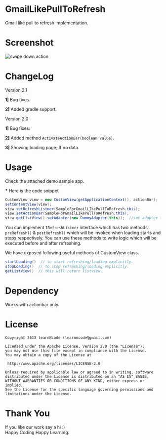 GmailLikePullToRefresh
======================

Gmail like pull to refresh implementation.


Screenshot
=========

![swipe down action](https://dl.dropboxusercontent.com/u/61919232/learnNcode/GmailLikePullToRefresh/gmailLikeLoading.gif)




ChangeLog
=========
Version 2.1

__1]__ Bug fixes.

__2]__ Added gradle support.

Version 2.0

__1]__ Bug fixes.

__2]__ Added method  ```ActivateActionBar(boolean value)```.

__3]__ Showing loading page; If no data.

Usage
=====

Check the attached demo sample app.

__*__ Here is the code snippet
```java
CustomView view = new CustomView(getApplicationContext(), actionBar);
setContentView(view);
view.setRefreshListner(SampleForGmailLIkePullToRefresh.this);
view.setActionBar(SampleForGmailLIkePullToRefresh.this); 
view.getListView().setAdapter(new DummyAdapter(this));  //set adapter to list.
```
 

You can implement `IRefreshListner` interface which has two methods `preRefresh()` & `postRefresh()` which will be invoked when loading starts and stops respectively. You can use these methods to write logic which will be executed before and after refreshing.

We have exposed following  useful methods of CustomView class.
```java
startLoading()  // to start refreshing/loading explicitly.
stopLoading()  // to stop refreshing/loading explicitly.
getListView()  // this will return listview.
```
Dependency
==============
 Works with actionbar only.
    
License
======

    Copyright 2013 learnNcode (learnncode@gmail.com)

    Licensed under the Apache License, Version 2.0 (the "License");
    you may not use this file except in compliance with the License.
    You may obtain a copy of the License at

     http://www.apache.org/licenses/LICENSE-2.0

    Unless required by applicable law or agreed to in writing, software
    distributed under the License is distributed on an "AS IS" BASIS,
    WITHOUT WARRANTIES OR CONDITIONS OF ANY KIND, either express or implied.
    See the License for the specific language governing permissions and
    limitations under the License.

Thank You
========

  If you like our work say a hi :)
  <br>
  Happy Coding Happy Learning.
